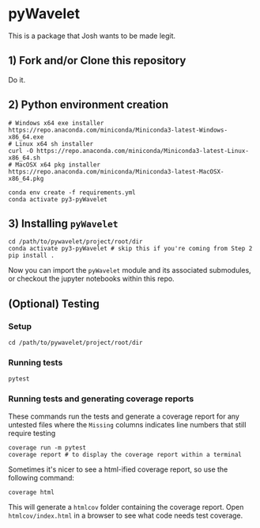 

# pyWavelet

This is a package that Josh wants to be made legit.







## 1) Fork and/or Clone this repository

Do it.

## 2) Python environment creation

```
# Windows x64 exe installer
https://repo.anaconda.com/miniconda/Miniconda3-latest-Windows-x86_64.exe
# Linux x64 sh installer
curl -O https://repo.anaconda.com/miniconda/Miniconda3-latest-Linux-x86_64.sh
# MacOSX x64 pkg installer
https://repo.anaconda.com/miniconda/Miniconda3-latest-MacOSX-x86_64.pkg
```

```
conda env create -f requirements.yml
conda activate py3-pyWavelet
```

## 3) Installing `pyWavelet`

```
cd /path/to/pywavelet/project/root/dir
conda activate py3-pyWavelet # skip this if you're coming from Step 2
pip install . 
```

Now you can import the `pyWavelet` module and its associated submodules, or checkout the jupyter notebooks within this repo.

## (Optional) Testing
### Setup

```
cd /path/to/pywavelet/project/root/dir
```

### Running tests

```
pytest 
```

### Running tests and generating coverage reports
These commands run the tests and generate a coverage report for any untested files where the `Missing` columns indicates line numbers that still require testing

```
coverage run -m pytest
coverage report # to display the coverage report within a terminal
```

Sometimes it's nicer to see a html-ified coverage report, so use the following command:

```
coverage html 
```

This will generate a `htmlcov` folder containing the coverage report. Open `htmlcov/index.html` in a browser to see what code needs test coverage.
